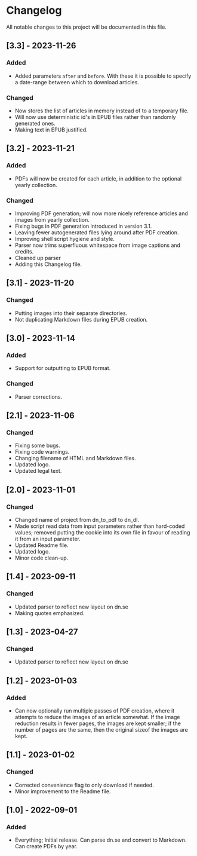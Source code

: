 # Changelog

All notable changes to this project will be documented in this file.


## [3.3] - 2023-11-26

### Added

- Added parameters `after` and `before`. With these it is possible to specify a date-range between which to download articles.

### Changed

- Now stores the list of articles in memory instead of to a temporary file.
- Will now use deterministic id's in EPUB files rather than randomly generated ones.
- Making text in EPUB justified.



## [3.2] - 2023-11-21

### Added

- PDFs will now be created for each article, in addition to the optional yearly collection.

### Changed

- Improving PDF generation; will now more nicely reference articles and images from yearly collection.
- Fixing bugs in PDF generation introduced in version 3.1.
- Leaving fewer autogenerated files lying around after PDF creation.
- Improving shell script hygiene and style. 
- Parser now trims superfluous whitespace from image captions and credits.
- Cleaned up parser
- Adding this Changelog file.



## [3.1] - 2023-11-20

### Changed

- Putting images into their separate directories.
- Not duplicating Markdown files during EPUB creation.



## [3.0] - 2023-11-14

### Added

- Support for outputting to EPUB format.

### Changed

- Parser corrections.



## [2.1] - 2023-11-06

### Changed

- Fixing some bugs.
- Fixing code warnings.
- Changing filename of HTML and Markdown files.
- Updated logo.
- Updated legal text.



## [2.0] - 2023-11-01

### Changed

- Changed name of project from dn_to_pdf to dn_dl.
- Made script read data from input parameters rather than hard-coded values; removed putting the cookie into its own file in favour of reading it from an input parameter.
- Updated Readme file.
- Updated logo.
- Minor code clean-up.



## [1.4] - 2023-09-11

### Changed

- Updated parser to reflect new layout on dn.se
- Making quotes emphasized.



## [1.3] - 2023-04-27

### Changed

- Updated parser to reflect new layout on dn.se



## [1.2] - 2023-01-03

### Added

- Can now optionally run multiple passes of PDF creation, where it attempts to reduce the images of an article somewhat. If the image reduction results in fewer pages, the images are kept smaller; if the number of pages are the same, then the original sizeof the images are kept.



## [1.1] - 2023-01-02

### Changed

- Corrected convenience flag to only download if needed.
- Minor improvement to the Readme file.



## [1.0] - 2022-09-01

### Added
- Everything; Initial release. Can parse dn.se and convert to Markdown. Can create PDFs by year.
